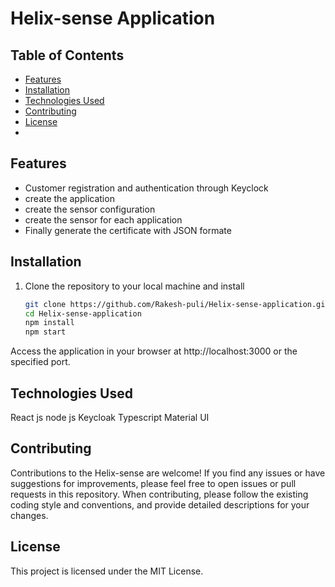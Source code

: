 # Helix-sense Application


## Table of Contents

- [Features](#features)
- [Installation](#installation)
- [Technologies Used](#technologies-used)
- [Contributing](#contributing)
- [License](#license)
- 
## Features

- Customer registration and authentication through Keyclock
- create the application 
- create the sensor configuration 
- create the sensor for each application
- Finally generate the certificate with JSON formate

## Installation
1. Clone the repository to your local machine and install
   ```bash
   git clone https://github.com/Rakesh-puli/Helix-sense-application.git
   cd Helix-sense-application
   npm install
   npm start

Access the application in your browser at http://localhost:3000 or the specified port.

## Technologies Used
React js 
node js 
Keycloak 
Typescript
Material UI 


## Contributing
Contributions to the Helix-sense are welcome! If you find any issues or have suggestions for improvements, please feel free to open issues or pull requests in this repository.
When contributing, please follow the existing coding style and conventions, and provide detailed descriptions for your changes.

 

## License
This project is licensed under the MIT License.
